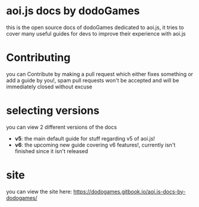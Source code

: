 # aoi.js docs by dodoGames
this is the open source docs of dodoGames dedicated to aoi.js, it tries to cover many useful guides for devs to improve their experience with aoi.js

# Contributing
you can Contribute by making a pull request which either fixes something or add a guide by you!, spam pull requests won't be accepted and will be immediately closed without excuse

# selecting versions
you can view 2 different versions of the docs
* **v5**: the main default guide for stuff regarding v5 of aoi.js!
* **v6**: the upcoming new guide covering v6 features!, currently isn't finished since it isn't released

# site
you can view the site here: https://dodogames.gitbook.io/aoi.js-docs-by-dodogames/
